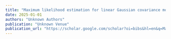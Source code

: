 ```yaml
---
title: "Maximum likelihood estimation for linear Gaussian covariance models"
date: 2025-01-01
authors: "Unknown Authors"
publication: "Unknown Venue"
publication_url: "https://scholar.google.com/scholar?oi=bibs&hl=en&q=Maximum+likelihood+estimation+for+linear+Gaussian+covariance+models"
---
```

